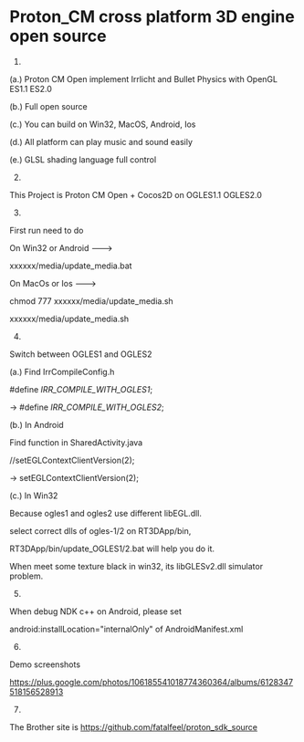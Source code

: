 Proton_CM cross platform 3D engine open source
=================
1.

(a.)
Proton CM Open implement Irrlicht and Bullet Physics with OpenGL ES1.1 ES2.0

(b.)
Full open source

(c.)
You can build on Win32, MacOS, Android, Ios

(d.)
All platform can play music and sound easily

(e.)
GLSL shading language full control

2.

This Project is Proton CM Open + Cocos2D on OGLES1.1 OGLES2.0

3.

First run need to do

On Win32 or Android --->

xxxxxx/media/update_media.bat

On MacOs or Ios --->

chmod 777 xxxxxx/media/update_media.sh

xxxxxx/media/update_media.sh

4.

Switch between OGLES1 and OGLES2

(a.) Find IrrCompileConfig.h

#define _IRR_COMPILE_WITH_OGLES1_;

-> #define _IRR_COMPILE_WITH_OGLES2_;

(b.) In Android

Find function in SharedActivity.java

//setEGLContextClientVersion(2); 

-> setEGLContextClientVersion(2);

(c.) In Win32

Because ogles1 and ogles2 use different libEGL.dll.

select correct dlls of ogles-1/2 on RT3DApp/bin,

RT3DApp/bin/update_OGLES1/2.bat will help you do it.

When meet some texture black in win32, its libGLESv2.dll simulator problem.

5.

When debug NDK c++ on Android, please set

android:installLocation="internalOnly" of AndroidManifest.xml

6.
Demo screenshots

https://plus.google.com/photos/106185541018774360364/albums/6128347518156528913

7.

The Brother site is https://github.com/fatalfeel/proton_sdk_source